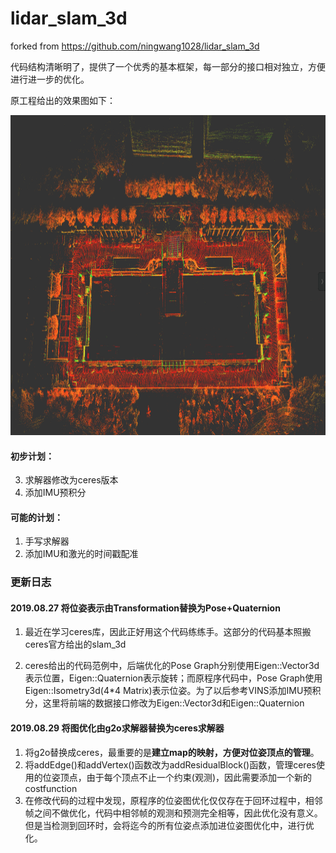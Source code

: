 # lidar_slam_3d

forked from <https://github.com/ningwang1028/lidar_slam_3d>

代码结构清晰明了，提供了一个优秀的基本框架，每一部分的接口相对独立，方便进行进一步的优化。

原工程给出的效果图如下：

<img src="image/map.png" height="512pix" />

#### 初步计划：

3. 求解器修改为ceres版本
2. 添加IMU预积分

#### 可能的计划：

1. 手写求解器
2. 添加IMU和激光的时间戳配准 



### 更新日志

#### 2019.08.27 将位姿表示由Transformation替换为Pose+Quaternion

1. 最近在学习ceres库，因此正好用这个代码练练手。这部分的代码基本照搬ceres官方给出的slam_3d

2. ceres给出的代码范例中，后端优化的Pose Graph分别使用Eigen::Vector3d表示位置，Eigen::Quaternion表示旋转；而原程序代码中，Pose Graph使用Eigen::Isometry3d(4*4 Matrix)表示位姿。为了以后参考VINS添加IMU预积分，这里将前端的数据接口修改为Eigen::Vector3d和Eigen::Quaternion

#### 2019.08.29 将图优化由g2o求解器替换为ceres求解器

1. 将g2o替换成ceres，最重要的是**建立map的映射，方便对位姿顶点的管理**。
2. 将addEdge()和addVertex()函数改为addResidualBlock()函数，管理ceres使用的位姿顶点，由于每个顶点不止一个约束(观测)，因此需要添加一个新的costfunction
3. 在修改代码的过程中发现，原程序的位姿图优化仅仅存在于回环过程中，相邻帧之间不做优化，代码中相邻帧的观测和预测完全相等，因此优化没有意义。但是当检测到回环时，会将迄今的所有位姿点添加进位姿图优化中，进行优化。

